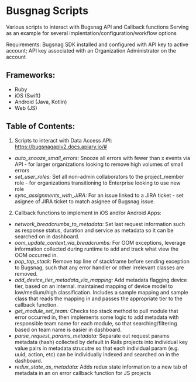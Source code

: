 # Busgnag Scripts
Various scripts to interact with Bugsnag API and Callback functions
Serving as an example for several implentation/configuration/workflow options

Requirements: Bugsnag SDK installed and configured with API key to active account; API key associated with an Organization Administrator on the account

## Frameworks:
- Ruby
- iOS (Swift)
- Android (Java, Kotlin)
- Web (JS)

## Table of Contents:
1. Scripts to interact with Data Access API: https://bugsnagapiv2.docs.apiary.io/#
* _auto_snooze_small_errors:_ Snooze all errors with fewer than x events via API - for larger organizations looking to remove high volumes of small errors
* _set_user_roles:_ Set all non-admin collaborators to the project_member role - for organizations transitioning to Enterprise looking to use new role
* _sync_assignments_with_JIRA:_ For an issue linked to a JIRA ticket - set asignee of JIRA ticket to match asignee of Bugsnag issue.

2. Callback functions to implement in iOS and/or Android Apps:
* _network_breadcrumbs_to_metadata:_ Set last request information such as response status, duration and service as metadata so it can be searched on in dashboard.
* _oom_update_context_via_breadcrumbs:_ For OOM exceptions, leverage information collected during runtime to add and track what view the OOM occurred in.
* _pop_top_stack:_ Remove top line of stackframe before sending exception to Bugsnag, such that any error handler or other irrelevant classes are removed.
* _add_device_tier_metadata_via_mapping:_ Add metadata flagging device tier, based on an internal. maintained mapping of device model to low/medium/high classification. Includes a sample mapping and sample class that reads the mapping in and passes the appropriate tier to the callback function.
* _get_module_set_team:_ Checks top stack method to pull module that error occurred in, then implements some logic to add metadata with responsible team name for each module, so that searching/filtering based on team name is easier in dashboard.
* _parse_request_params_metadata:_ Separate out request params metadata (hash) collected by default in Rails projects into individual key value pairs in metadata strucutre so that each individual param (e.g. uuid, action, etc) can be individually indexed and searched on in the dashboard.
* _redux_state_as_metadata:_ Adds redux state information to a new tab of metadata in an on error callback function for JS projects
